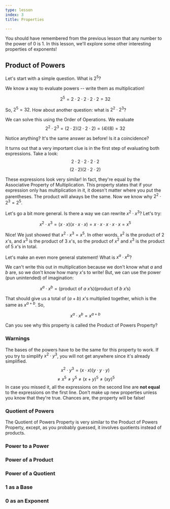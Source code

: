 ```yaml
---
type: lesson
index: 3
title: Properties

---
```


You should have remembered from the previous lesson that any number to the power of 0 is 1. In this lesson, we'll explore some other interesting properties of exponents!

## Product of Powers
Let's start with a simple question. What is 
$2^5$?

We know a way to evaluate powers -- write them as multiplication! 

$$2^5=2\cdot2\cdot2\cdot2\cdot2=32$$

So, $2^5=32$. How about another question: what is $2^2\cdot2^3$?

We can solve this using the Order of Operations. We evaluate
$$2^2\cdot2^3=(2\cdot2)(2\cdot2\cdot2)=(4)(8)=32$$

Notice anything? It's the same answer as before! Is it a coincidence?

It turns out that a very important clue is in the first step of evaluating both expressions. Take a look:
$$2\cdot2\cdot2\cdot2\cdot2$$
$$(2\cdot2)(2\cdot2\cdot2)$$

These expressions look very similar! In fact, they're equal by the Associative Property of Multiplication. This property states that if your expression only has multiplication in it, it doesn't matter where you put the parentheses. The product will always be the same. Now we know why $2^2\cdot2^3=2^5$.

Let's go a bit more general. Is there a way we can rewrite $x^2\cdot x^3$? Let's try:

$$x^2\cdot x^3
=(x\cdot x)(x\cdot x\cdot x)
=x\cdot x\cdot x\cdot x\cdot x
=x^5$$

Nice! We just showed that $x^2\cdot x^3 = x^5$. In other words, $x^2$ is the product of $2$ $x$'s, and $x^3$ is the product of $3$ $x$'s, so the product of $x^2$ and $x^3$ is the product of $5$ $x$'s in total. 

Let's make an even more general statement! What is $x^a \cdot x^b$?

We can't write this out in multiplication because we don't know what $a$ and $b$ are, so we don't know how many $x$'s to write! But, we can use the power (pun unintended) of imagination:

$$x^a \cdot x^b = (\text{product of $a$ $x$'s})(\text{product of $b$ $x$'s})$$

That should give us a total of $(a+b)$ $x$'s multiplied together, which is the same as $x^{a+b}$. So, 

$$x^a \cdot x^b = x^{a+b}$$

Can you see why this property is called the Product of Powers Property?

### Warnings
The bases of the powers have to be the same for this property to work. If you try to simplify $x^2\cdot y^3$, you will not get anywhere since it's already simplified.
$$x^2 \cdot y^3=(x\cdot x)(y\cdot y\cdot y)$$
$$\neq x^5\neq y^5 \neq (x+y)^5 \neq (xy)^5$$
In case you missed it, all the expressions on the second line are **not equal** to the expressions on the first line.  Don't make up new properties unless you know that they're true. Chances are, the property will be false! 

### Quotient of Powers

The Quotient of Powers Property is very similar to the Product of Powers Property, except, as you probably guessed, it involves quotients instead of products. 

### Power to a Power

### Power of a Product

### Power of a Quotient

### $1$ as a Base

### $0$ as an Exponent





<!--stackedit_data:
eyJoaXN0b3J5IjpbLTYwNDMzMDEwMywtMjgwOTI4MzY1LC0xOD
g1NjU0NjhdfQ==
-->